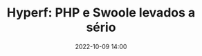 ---
title: 'Hyperf: PHP e Swoole levados a sério'
type: palestra
speakers:
  - Lucas Vinicius
picture: /assets/images/schedule/lucas-vinicius.png
linkedin: 
twitter: 
instagram: 
date: '2022-10-09 14:00'
rooms:
  - 1
---